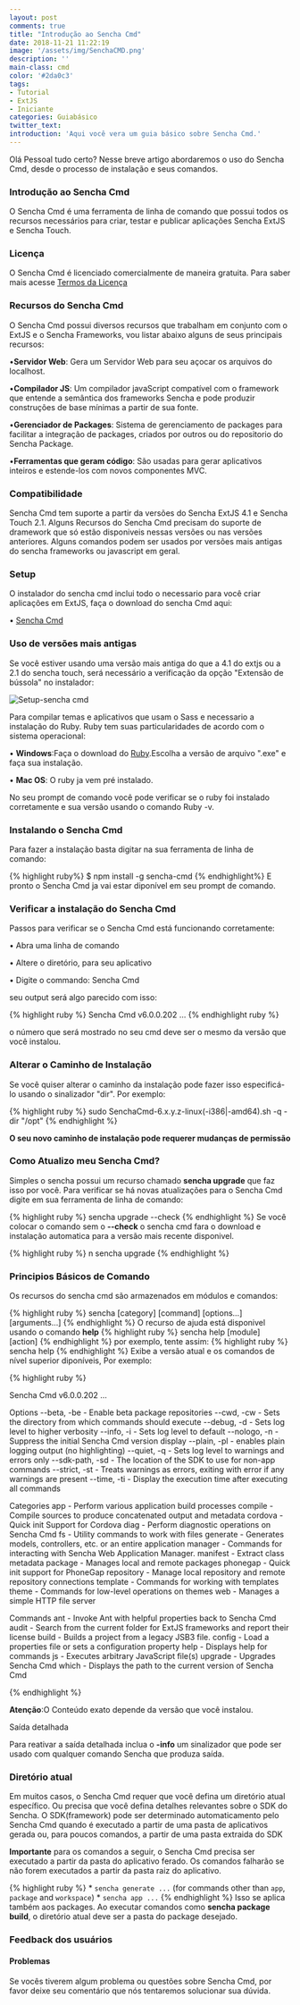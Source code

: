```yaml
---
layout: post
comments: true
title: "Introdução ao Sencha Cmd"
date: 2018-11-21 11:22:19
image: '/assets/img/SenchaCMD.png'
description: ''
main-class: cmd
color: '#2da0c3'
tags: 
- Tutorial
- ExtJS
- Iniciante
categories: Guiabásico
twitter_text:
introduction: 'Aqui você vera um guia básico sobre Sencha Cmd.'
---
```


Olá Pessoal tudo certo?
Nesse breve artigo abordaremos o uso do Sencha Cmd, desde o processo de instalação e seus comandos.

### Introdução ao Sencha Cmd

O Sencha Cmd é uma ferramenta de linha de comando que possui todos os recursos necessários para criar, testar e publicar aplicações Sencha ExtJS e Sencha Touch.

### Licença

O Sencha Cmd é licenciado comercialmente de maneira gratuita. Para saber mais acesse <a href="http://www.sencha.com/legal/sencha-tools-software-license-agreement" target="blank">Termos da Licença</a>


### Recursos do Sencha Cmd 
O Sencha Cmd possui diversos recursos que trabalham em conjunto com o ExtJS e o Sencha Frameworks, vou listar abaixo alguns de seus principais recursos:

•<b>Servidor Web</b>: Gera um Servidor Web para seu açocar os arquivos do localhost.

•<b>Compilador JS</b>: Um compilador javaScript compatível com o framework que entende a semântica dos frameworks Sencha e pode produzir construções de base mínimas a partir de sua fonte.

•<b>Gerenciador de Packages</b>: Sistema de gerenciamento de packages para facilitar a integração de packages, criados por outros ou do repositorio do Sencha Package.

•<b>Ferramentas que geram código</b>: São usadas para gerar aplicativos inteiros e estende-los com novos componentes MVC.

### Compatibilidade

Sencha Cmd tem suporte a partir da versões do Sencha ExtJS 4.1 e Sencha Touch 2.1. Alguns Recursos do Sencha Cmd precisam do suporte de dramework que só estão disponiveis nessas versões ou nas versões anteriores. Alguns comandos podem ser usados por versões mais antigas do sencha frameworks ou javascript em geral.

### Setup

O instalador do sencha cmd inclui todo o necessario para você criar aplicações em ExtJS, faça o download do sencha Cmd aqui:

• <a href="https://www.sencha.com/products/sencha-cmd/" target="_blank">Sencha Cmd</a>

### Uso de versões mais antigas

Se você estiver usando uma versão mais antiga do que a 4.1 do extjs ou a 2.1 do sencha touch, será necessário a verificação da opção "Extensão de bússola" no instalador:

![Setup-sencha cmd](https://docs.sencha.com/cmd/guides/images/whats_new_cmd_compass.png)

Para compilar temas e aplicativos que usam o Sass e necessario a instalação do Ruby. Ruby tem suas particularidades de acordo com o sistema operacional:

• <b>Windows</b>:Faça o download do <a href="http://rubyinstaller.org/downloads/" target="_blank">Ruby</a>.Escolha a versão de arquivo ".exe" e faça sua instalação.

• <b>Mac OS</b>: O ruby ja vem pré instalado.

No seu prompt de comando você pode verificar se o ruby foi instalado corretamente e sua versão usando o comando Ruby -v.

### Instalando o Sencha Cmd 

Para fazer a instalação basta digitar na sua ferramenta de linha de comando:

{% highlight ruby%}
    $ npm install -g sencha-cmd
{% endhighlight%}
E pronto o Sencha Cmd ja vai estar diponível em seu prompt de comando.

### Verificar a instalação do Sencha Cmd

Passos para verificar se o Sencha Cmd está funcionando corretamente:

 • Abra uma linha de comando 
 
 • Altere o diretório, para seu aplicativo
 
 • Digite o  commando: Sencha Cmd

 seu output será algo parecido com isso:

 {% highlight ruby %}
    Sencha Cmd v6.0.0.202
    ...
 {% endhighlight ruby %}

 o número que será mostrado no seu cmd deve ser o mesmo da versão que você instalou.


### Alterar o Caminho de Instalação 

Se você quiser alterar o caminho da instalação pode fazer isso especificá-lo usando o sinalizador "dir". Por exemplo:

{% highlight ruby %}
    sudo SenchaCmd-6.x.y.z-linux(-i386|-amd64).sh -q -dir "/opt"
{% endhighlight %}

<b>O seu novo caminho de instalação pode requerer mudanças de permissão</b>

### Como Atualizo meu Sencha Cmd?

Simples o sencha possui um recurso chamado <b>sencha upgrade</b> que faz isso por você. Para verificar se há novas atualizações para o Sencha Cmd digite em sua ferramenta de linha de comando:

{% highlight ruby %}
    sencha upgrade --check
{% endhighlight %}
Se você colocar o comando sem o <b>--check</b> o sencha cmd fara o download e instalação automatica para a versão mais recente disponivel.

{% highlight ruby %} n
    sencha upgrade
{% endhighlight %}

### Principios Básicos de Comando

Os recursos do sencha cmd são armazenados em módulos e comandos:

{% highlight ruby %}
    sencha [category]   [command]   [options...]   [arguments...]
{% endhighlight %}
O recurso de ajuda está disponivel usando o comando <b>help</b>
{% highlight ruby %}
    sencha help [module] [action]
{% endhighlight %}
por exemplo, tente assim:
{% highlight ruby %}
    sencha help
{% endhighlight %}
Exibe a versão atual e os comandos de nível superior diponíveis, Por exemplo:

{% highlight ruby %}

Sencha Cmd v6.0.0.202
... 

Options
   --beta, -be - Enable beta package repositories
   --cwd, -cw - Sets the directory from which commands should execute
   --debug, -d - Sets log level to higher verbosity
   --info, -i - Sets log level to default
   --nologo, -n - Suppress the initial Sencha Cmd version display
   --plain, -pl - enables plain logging output (no highlighting)
   --quiet, -q - Sets log level to warnings and errors only
   --sdk-path, -sd - The location of the SDK to use for non-app commands
   --strict, -st - Treats warnings as errors, exiting with error if any warnings are present
   --time, -ti - Display the execution time after executing all commands

Categories
   app - Perform various application build processes
   compile - Compile sources to produce concatenated output and metadata
   cordova - Quick init Support for Cordova
   diag - Perform diagnostic operations on Sencha Cmd
   fs - Utility commands to work with files
   generate - Generates models, controllers, etc. or an entire application
   manager - Commands for interacting with Sencha Web Application Manager.
   manifest - Extract class metadata
   package - Manages local and remote packages
   phonegap - Quick init support for PhoneGap
   repository - Manage local repository and remote repository connections
   template - Commands for working with templates
   theme - Commands for low-level operations on themes
   web - Manages a simple HTTP file server

Commands
   ant - Invoke Ant with helpful properties back to Sencha Cmd
   audit - Search from the current folder for ExtJS frameworks and report their license
   build - Builds a project from a legacy JSB3 file.
   config - Load a properties file or sets a configuration property
   help - Displays help for commands
   js - Executes arbitrary JavaScript file(s)
   upgrade - Upgrades Sencha Cmd
   which - Displays the path to the current version of Sencha Cmd

  {% endhighlight %}

  <b>Atenção</b>:O Conteúdo exato depende da versão que você instalou.

 Saída detalhada

  Para reativar a saída detalhada inclua o <b>-info</b> um sinalizador que pode ser usado com qualquer comando Sencha que produza saída.

### Diretório atual 

 Em muitos casos, o Sencha Cmd requer que você defina um diretório atual específico. Ou precisa que você defina detalhes relevantes sobre o SDK do Sencha. O SDK(framework) pode ser determinado automaticamento pelo Sencha Cmd quando é executado a partir de uma pasta de aplicativos gerada ou, para poucos comandos, a partir de uma pasta extraida do SDK

<b>Importante</b> para os comandos a seguir, o Sencha Cmd precisa ser executado a partir da pasta do aplicativo ferado. Os comandos falharão se não forem executados a partir da pasta raiz do aplicativo.

{% highlight ruby %}
    * `sencha generate ...` (for commands other than `app`, `package` and `workspace`)
    * `sencha app ...`
{% endhighlight %}
Isso se aplica também aos packages. Ao executar comandos como <b>sencha package build</b>, o diretório atual deve ser a pasta do package desejado. 

### Feedback dos usuários

#### Problemas

 Se vocês tiverem algum problema ou questões sobre Sencha Cmd, por favor deixe seu comentário que nós tentaremos solucionar sua dúvida.



